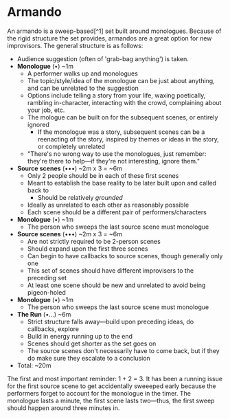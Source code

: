 # Armando

An armando is a sweep-based[^1] set built around monologues. Because of the rigid structure the set provides, armandos are a great option for new improvisors. The general structure is as follows:

- Audience suggestion (often of 'grab-bag anything') is taken.
- **Monologue** (•) ~1m
  - A performer walks up and monologues
  - The topic/style/idea of the monologue can be just about anything, and can be unrelated to the suggestion
  - Options include telling a story from your life, waxing poetically, rambling in-character, interacting with the crowd, complaining about your job, etc.
  - The mologue can be built on for the subsequent scenes, or entirely ignored
    - If the monologue was a story, subsequent scenes can be a reenacting of the story, inspired by themes or ideas in the story, or completely unrelated
  - "There's no wrong way to use the monologues, just remember: they're there to help—if they're not interesting, ignore them."
- **Source scenes** (•••) ~2m x 3 = ~6m
  - Only 2 people should be in each of these first scenes
  - Meant to establish the base reality to be later built upon and called back to
    - Should be relatively *grounded*
  - Ideally as unrelated to each other as reasonably possible
  - Each scene should be a different pair of performers/characters
- **Monologue** (•) ~1m
  - The person who sweeps the last source scene must monologue
- **Source scenes** (•••) ~2m x 3 = ~6m
  - Are not strictly required to be 2-person scenes
  - Should expand upon the first three scenes
  - Can begin to have callbacks to source scenes, though generally only one
  - This set of scenes should have different improvisers to the preceding set
  - At least one scene should be new and unrelated to avoid being pigeon-holed
- **Monologue** (•) ~1m
  - The person who sweeps the last source scene must monologue
- **The Run** (•...) ~6m
  - Strict structure falls away—build upon preceding ideas, do callbacks, explore
  - Build in energy running up to the end
  - Scenes should get shorter as the set goes on
  - The source scenes don't necessarily have to come back, but if they do make sure they escalate to a conclusion
- Total: ~20m

The first and most important reminder: 1 + 2 = 3. It has been a running issue for the first source scene to get accidentally sweeeped early because the performers forget to account for the monologue in the timer. The monologue lasts a minute, the first scene lasts two—thus, the first sweep should happen around three minutes in. 

[^1:]: Scenes are ended by a performer running across the stage while shouting "Sweep!" and then starting a new scene. The people in the scene they are sweeping leave the stage. The person who swept then becomes a part of the new scene.